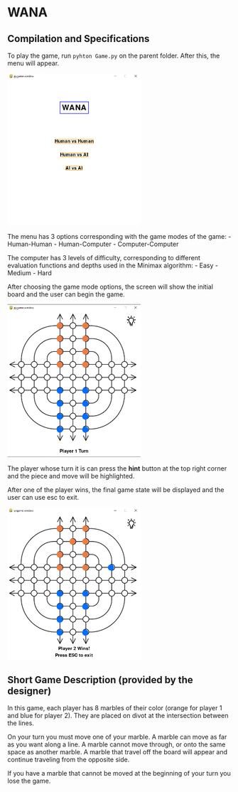 # WANA

## Compilation and Specifications

To play the game, run ```pyhton Game.py``` on the parent folder. After this, the menu will appear.

<img src="images/menu.PNG" alt=“MainMenu” width=300px height=auto>

The menu has 3 options corresponding with the game modes of the game:
    - Human-Human
    - Human-Computer
    - Computer-Computer

The computer has 3 levels of difficulty, corresponding to different evaluation functions and depths used in the Minimax algorithm:
    - Easy
    - Medium
    - Hard

After choosing the game mode options, the screen will show the initial board and the user can begin the game.

<img src="images/initialState.PNG" alt=“InitialBoard” width=300px height=auto>

The player whose turn it is can press the **hint** button at the top right corner and the piece and move will be highlighted.

After one of the player wins, the final game state will be displayed and the user can use esc to exit.

<img src="images/finalState.PNG" alt=“FinalBoard” width=300px height=auto>

## Short Game Description (provided by the designer)

In this game, each player has 8 marbles of their color (orange for player 1 and blue for player 2). They are placed on divot at the intersection between the lines.

On your turn you must move one of your marble. A marble can move as far as you want along a line. 
A marble cannot move through, or onto the same space as another marble. 
A marble that travel off the board will appear and continue traveling from the opposite side.

If you have a marble that cannot be moved at the beginning of your turn you lose the game.
